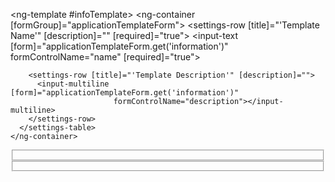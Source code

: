 <ng-template #infoTemplate>
  <ng-container [formGroup]="applicationTemplateForm">
    <ng-container formGroupName="information">
      <settings-table>
        <settings-row [title]="'Template Name'" [description]="" [required]="true">
          <input-text [form]="applicationTemplateForm.get('information')"
                      formControlName="name"
                      [required]="true"></input-text>
        </settings-row>

        <settings-row [title]="'Template Description'" [description]="">
          <input-multiline [form]="applicationTemplateForm.get('information')"
                           formControlName="description"></input-multiline>
        </settings-row>
      </settings-table>
    </ng-container>
  </ng-container>
</ng-template>

<fieldset *ngIf="!isEditable" disabled="disabled">
  <ng-container *ngTemplateOutlet="infoTemplate"></ng-container>
</fieldset>

<fieldset *ngIf="isEditable">
  <ng-container *ngTemplateOutlet="infoTemplate"></ng-container>
</fieldset>
